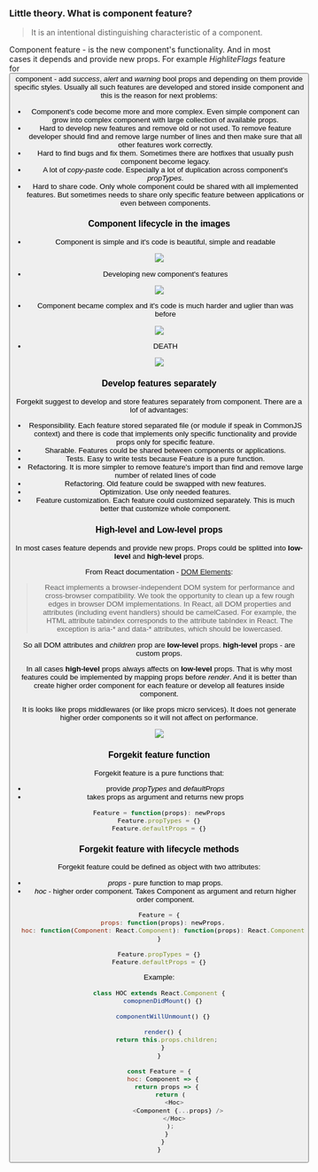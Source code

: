### Little theory. What is component feature?

> It is an intentional distinguishing characteristic of a component.

Component feature - is the new component's functionality. And in most cases it depends and provide new props.
For example *HighliteFlags* feature for *<Button/>* component - add *success*, *alert* and *warning* bool props and depending on them provide specific styles.
Usually all such features are developed and stored inside component and this is the reason for next problems:

* Component's code become more and more complex. Even simple component can grow into complex component with large collection of available props.
* Hard to develop new features and remove old or not used. To remove feature developer should find and remove large number of lines and then make sure that all other features work correctly.
* Hard to find bugs and fix them. Sometimes there are hotfixes that usually push component become legacy.
* A lot of *copy-paste* code. Especially a lot of duplication across component's *propTypes*.
* Hard to share code. Only whole component could be shared with all implemented features. But sometimes needs to share only specific feature between applications or even between components.

### Component lifecycle in the images

* Component is simple and it's code is beautiful, simple and readable

<img src="https://raw.githubusercontent.com/tuchk4/forgekit/release/2.0/docs/images/component.png">

* Developing new component's features

<img src="https://raw.githubusercontent.com/tuchk4/forgekit/release/2.0/docs/images/component-with-features.png">

* Component became complex and it's code is much harder and uglier than was before

<img src="https://raw.githubusercontent.com/tuchk4/forgekit/release/2.0/docs/images/component-with-added-features.png">

* DEATH

<img src="https://raw.githubusercontent.com/tuchk4/forgekit/release/2.0/docs/images/component-became-complex.png">

### Develop features separately

Forgekit suggest to develop and store features separately from component. There are a lof of advantages:

* Responsibility. Each feature stored separated file (or module if speak in CommonJS context) and there is code that implements only specific functionality and provide props only for specific feature.
* Sharable. Features could be shared between components or applications.
* Tests. Easy to write tests because Feature is a pure function.
* Refactoring. It is more simpler to remove feature's import than find and remove large number of related lines of code
* Refactoring. Old feature could be swapped with new features.
* Optimization. Use only needed features.
* Feature customization. Each feature could customized separately. This is much better that customize whole component.

### High-level and Low-level props

In most cases feature depends and provide new props.
Props could be splitted into **low-level** and **high-level** props.

From React documentation - [DOM Elements](https://facebook.github.io/react/docs/dom-elements.html):

> React implements a browser-independent DOM system for performance and cross-browser compatibility. We took the opportunity to clean up a few rough edges in browser DOM implementations.
In React, all DOM properties and attributes (including event handlers) should be camelCased. For example, the HTML attribute tabindex corresponds to the attribute tabIndex in React. The exception is aria-* and data-* attributes, which should be lowercased.

So all DOM attributes and *children* prop are **low-level** props.
**high-level** props - are custom props.

In all cases **high-level** props always affects on **low-level** props.
That is why most features could be implemented by mapping props before *render*. And it is better than create higher order component for each feature or develop all features inside component.

It is looks like props middlewares (or like props micro services).
It does not generate higher order components so it will not affect on performance.

<img src="https://raw.githubusercontent.com/tuchk4/forgekit/release/2.0/docs/images/props-as-middleware.png">

### Forgekit feature function

Forgekit feature is a pure functions that:

* provide *propTypes* and *defaultProps*
* takes props as argument and returns new props

```js
Feature = function(props): newProps
Feature.propTypes = {}
Feature.defaultProps = {}
```

### Forgekit feature with lifecycle methods

Forgekit feature could be defined as object with two attributes:

* *props* - pure function to map props.
* *hoc* - higher order component. Takes Component as argument and return higher order component.

```js
Feature = {
  props: function(props): newProps,
  hoc: function(Component: React.Component): function(props): React.Component
}

Feature.propTypes = {}
Feature.defaultProps = {}
```

Example:

```js
class HOC extends React.Component {
  comopnenDidMount() {}

  componentWillUnmount() {}

  render() {
    return this.props.children;
  }
}

const Feature = {
  hoc: Component => {
    return props => {
      return (
        <Hoc>
          <Component {...props} />
        </Hoc>
      );
    }
  }
}
```

